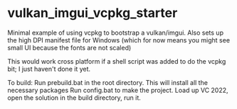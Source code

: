 # vulkan_imgui_vcpkg_starter
Minimal example of using vcpkg to bootstrap a vulkan/imgui.  Also sets up the high DPI manifest file for Windows (which for now means you might see small UI because the fonts are not scaled)

This would work cross platform if a shell script was added to do the vcpkg bit; I just haven't done it yet.

To build:
Run prebuild.bat in the root directory.  This will install all the necessary packages
Run config.bat to make the project.
Load up VC 2022, open the solution in the build directory, run it.



